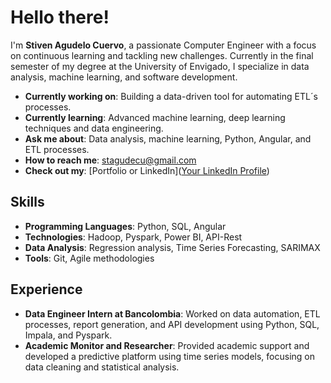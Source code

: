 # Hello there! 

I'm **Stiven Agudelo Cuervo**, a passionate Computer Engineer with a focus on continuous learning and tackling new challenges. Currently in the final semester of my degree at the University of Envigado, I specialize in data analysis, machine learning, and software development.

-  **Currently working on**: Building a data-driven tool for automating ETL´s processes.
-  **Currently learning**: Advanced machine learning, deep learning techniques and data engineering.
-  **Ask me about**: Data analysis, machine learning, Python, Angular, and ETL processes.
-  **How to reach me**: stagudecu@gmail.com
-  **Check out my**: [Portfolio or LinkedIn]([Your LinkedIn Profile](https://www.linkedin.com/in/stiven-agudelo-cuervo-3175501ba/))

## Skills
- **Programming Languages**: Python, SQL, Angular
- **Technologies**: Hadoop, Pyspark, Power BI, API-Rest
- **Data Analysis**: Regression analysis, Time Series Forecasting, SARIMAX
- **Tools**: Git, Agile methodologies

## Experience
- **Data Engineer Intern at Bancolombia**: Worked on data automation, ETL processes, report generation, and API development using Python, SQL, Impala, and Pyspark.
- **Academic Monitor and Researcher**: Provided academic support and developed a predictive platform using time series models, focusing on data cleaning and statistical analysis.

